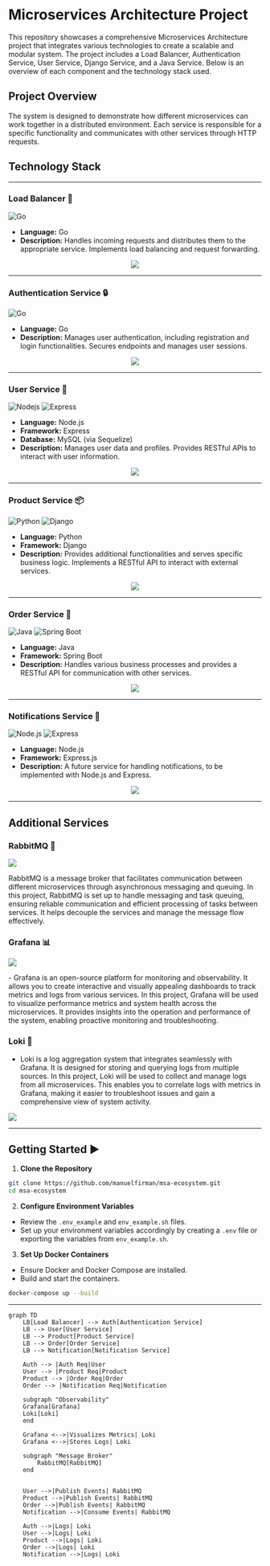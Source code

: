 # Microservices Architecture Project

This repository showcases a comprehensive Microservices Architecture project that integrates various technologies to create a scalable and modular system. The project includes a Load Balancer, Authentication Service, User Service, Django Service, and a Java Service. Below is an overview of each component and the technology stack used.

## Project Overview

The system is designed to demonstrate how different microservices can work together in a distributed environment. Each service is responsible for a specific functionality and communicates with other services through HTTP requests.

## Technology Stack
---

### Load Balancer :traffic_light:
![Go](https://img.shields.io/badge/Go-00ADD8?style=flat&logo=go&logoColor=white)
- **Language:** Go
- **Description:** Handles incoming requests and distributes them to the appropriate service. Implements load balancing and request forwarding.

<p align="center">
  <a href="https://skillicons.dev">
    <img src="https://skillicons.dev/icons?i=go,mysql,bash,docker" />
  </a>
</p>

---

### Authentication Service :lock:
![Go](https://img.shields.io/badge/Go-00ADD8?style=flat&logo=go&logoColor=white)
- **Language:** Go
- **Description:** Manages user authentication, including registration and login functionalities. Secures endpoints and manages user sessions.
<p align="center">
  <a href="https://skillicons.dev">
    <img src="https://skillicons.dev/icons?i=go,mysql,bash,docker" />
  </a>
</p>

---

### User Service :busts_in_silhouette:
![Nodejs](https://img.shields.io/badge/Node.js-339933?style=flat&logo=nodedotjs&logoColor=white)
![Express](https://img.shields.io/badge/Express.js-000000?style=flat&logo=express&logoColor=white)
- **Language:** Node.js
- **Framework:** Express
- **Database:** MySQL (via Sequelize)
- **Description:** Manages user data and profiles. Provides RESTful APIs to interact with user information.
<p align="center">
  <a href="https://skillicons.dev">
    <img src="https://skillicons.dev/icons?i=nodejs,express,mysql,sequelize,docker" />
  </a>
</p>

---

### Product Service :package:
![Python](https://img.shields.io/badge/Python-3776AB?style=flat&logo=python&logoColor=white)
![Django](https://img.shields.io/badge/Django-092E20?style=flat&logo=django&logoColor=white)
- **Language:** Python
- **Framework:** Django
- **Description:** Provides additional functionalities and serves specific business logic. Implements a RESTful API to interact with external services.
<p align="center">
  <a href="https://skillicons.dev">
    <img src="https://skillicons.dev/icons?i=python,django,sqlite,bash,docker" />
  </a>
</p>

---

### Order Service :shopping_cart:

![Java](https://img.shields.io/badge/Java-007396?style=flat&logo=java&logoColor=white)
![Spring Boot](https://img.shields.io/badge/Spring%20Boot-6DB33F?style=flat&logo=springboot&logoColor=white)
- **Language:** Java
- **Framework:** Spring Boot
- **Description:** Handles various business processes and provides a RESTful API for communication with other services.
<p align="center">
  <a href="https://skillicons.dev">
    <img src="https://skillicons.dev/icons?i=java,spring,bash,docker" />
  </a>
</p>

---

### Notifications Service :bell:
![Node.js](https://img.shields.io/badge/Node.js-339933?style=flat&logo=node.js&logoColor=white)
![Express](https://img.shields.io/badge/Express.js-000000?style=flat&logo=express&logoColor=white)
- **Language:** Node.js
- **Framework:** Express.js
- **Description:** A future service for handling notifications, to be implemented with Node.js and Express.

<p align="center">
  <a href="https://skillicons.dev">
    <img src="https://skillicons.dev/icons?i=nodejs,express,mysql,sequelize,docker" />
  </a>
</p>

---
## Additional Services
### RabbitMQ :rabbit2:
<p align="left">
  <a href="https://skillicons.dev">
    <img src="https://skillicons.dev/icons?i=rabbitmq" />
  </a>
</p>
RabbitMQ is a message broker that facilitates communication between different microservices through asynchronous messaging and queuing. In this project, RabbitMQ is set up to handle messaging and task queuing, ensuring reliable communication and efficient processing of tasks between services. It helps decouple the services and manage the message flow effectively.

### Grafana :bar_chart:
<p align="left">
  <a href="https://skillicons.dev">
    <img src="https://skillicons.dev/icons?i=grafana" />
  </a>
</p>
- Grafana is an open-source platform for monitoring and observability. It allows you to create interactive and visually appealing dashboards to track metrics and logs from various services. In this project, Grafana will be used to visualize performance metrics and system health across the microservices. It provides insights into the operation and performance of the system, enabling proactive monitoring and troubleshooting.

### Loki :file_folder:
- Loki is a log aggregation system that integrates seamlessly with Grafana. It is designed for storing and querying logs from multiple sources. In this project, Loki will be used to collect and manage logs from all microservices. This enables you to correlate logs with metrics in Grafana, making it easier to troubleshoot issues and gain a comprehensive view of system activity.
<p align="left">
  <a href="https://skillicons.dev">
    <img src="https://skillicons.dev/icons?i=loki" />
  </a>
</p>

---

## Getting Started ▶️ 
1. **Clone the Repository**

```sh
git clone https://github.com/manuelfirman/msa-ecosystem.git
cd msa-ecosystem
```

2. **Configure Environment Variables**
- Review the `.env_example` and `env_example.sh` files.
- Set up your environment variables accordingly by creating a `.env` file or exporting the variables from `env_example.sh`.

3. **Set Up Docker Containers**
- Ensure Docker and Docker Compose are installed.
- Build and start the containers.
```sh
docker-compose up --build
```

---

```mermaid
graph TD
    LB[Load Balancer] --> Auth[Authentication Service]
    LB --> User[User Service]
    LB --> Product[Product Service]
    LB --> Order[Order Service]
    LB --> Notification[Notification Service]

    Auth --> |Auth Req|User
    User --> |Product Req|Product
    Product --> |Order Req|Order
    Order --> |Notification Req|Notification

    subgraph "Observability"
    Grafana[Grafana]
    Loki[Loki]
    end

    Grafana <-->|Visualizes Metrics| Loki
    Grafana <-->|Stores Logs| Loki
    
    subgraph "Message Broker"
        RabbitMQ[RabbitMQ]
    end


    User -->|Publish Events| RabbitMQ
    Product -->|Publish Events| RabbitMQ
    Order -->|Publish Events| RabbitMQ
    Notification -->|Consume Events| RabbitMQ

    Auth -->|Logs| Loki
    User -->|Logs| Loki
    Product -->|Logs| Loki
    Order -->|Logs| Loki
    Notification -->|Logs| Loki
```